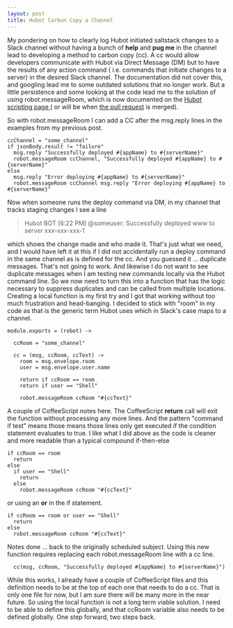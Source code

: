 ```yaml
---
layout: post
title: Hubot Carbon Copy a Channel
---
```


My pondering on how to clearly log Hubot initiated saltstack changes to a Slack channel without having a bunch of **help** and **pug me** in the channel lead to developing a method to carbon copy (cc).  A cc would allow developers communicate with Hubot via Direct Message (DM) but to have the results of any action command ( i.e. commands that initiate changes to a server) in the desired Slack channel.  The documentation did not cover this, and googling lead me to some outdated solutions that no longer work.  But a little persistence and some looking at the code lead me to the solution of using robot.messageRoom, which is now documented on the [Hubot scripting page ](https://github.com/github/hubot/blob/master/docs/scripting.md) ( or will be when [the pull request](https://github.com/github/hubot/pull/1161) is merged).

So with robot.messageRoom I can add a CC after the msg.reply lines in the examples from my previous post.

```
ccChannel = "some_channel"
if jsonBody.result != "failure"
  msg.reply "Successfully deployed #{appName} to #{serverName}"
  robot.messageRoom ccChannel, "Successfully deployed #{appName} to #{serverName}"
else
  msg.reply "Error deploying #{appName} to #{serverName}"
  robot.messageRoom ccChannel msg.reply "Error deploying #{appName} to #{serverName}"
```

Now when someone runs the deploy command via DM, in my channel that tracks staging changes I see a line

>Hubot BOT [6:22 PM]
>@someuser: Successfully deployed www to server xxx-xxx-xxx-1

which shows the change made and who made it.   That's just what we need, and I would have left it at this if I did not accidentally run a deploy command in the same channel as is defined for the cc.  And you guessed it ... duplicate messages.   That's not going to work.   And likewise I do not want to see duplicate messages when I am testing new commands locally via the Hubot command line.   So we now need to turn this into a function that has the logic necessary to suppress duplicates and can be called from multiple locations.  Creating a local function is my first try and I got that working without too much frustration and head-banging.  I decided to stick with "room" in my code as that is the generic term Hubot uses which in Slack's case maps to a channel.


```
module.exports = (robot) ->

  ccRoom = "some_channel"

  cc = (msg, ccRoom, ccText) ->
    room = msg.envelope.room
    user = msg.envelope.user.name

    return if ccRoom == room
    return if user == "Shell"

    robot.messageRoom ccRoom "#{ccText}"
```

A couple of CoffeeScript notes here.   The CoffeeScript **return** call will exit the function without processing any more lines.  And the pattern "command if test" means those means those lines only get executed if the condition statement evaluates to true.  I like what I did above as the code is cleaner and more readable than a typical compound if-then-else

```
if ccRoom == room
  return
else
  if user == "Shell"
    return
  else
    robot.messageRoom ccRoom "#{ccText}"
```

or using an **or** in the if statement.

```
if ccRoom == room or user == "Shell"
  return
else
  robot.messageRoom ccRoom "#{ccText}"
```

Notes done ... back to the originally scheduled subject.   Using this new function requires replacing each robot.messageRoom line with a cc line.

```
  cc(msg, ccRoom, "Successfully deployed #{appName} to #{serverName}")
```

While this works, I already have a couple of CoffeeScript files and this definition needs to be at the top of each one that needs to do a cc.  That is only one file for now, but I am sure there will be many more in the near future.  So using the local function is not a long term viable solution.  I need to be able to define this globally, and that ccRoom variable also needs to be defined globally.  One step forward, two steps back.
